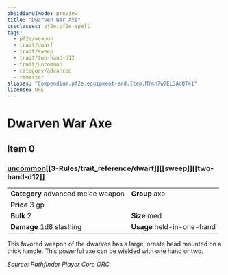 ```yaml
---
obsidianUIMode: preview
title: "Dwarven War Axe"
cssclasses: pf2e,pf2e-spell
tags:
  - pf2e/weapon
  - trait/dwarf
  - trait/sweep
  - trait/two-hand-d12
  - trait/uncommon
  - category/advanced
  - remaster
aliases: "Compendium.pf2e.equipment-srd.Item.MYnh7w7EL3AcQT41"
license: ORC
---
```

# Dwarven War Axe
## Item 0
### [uncommon](uncommon.md "Uncommon Rarity Trait")[[3-Rules/trait_reference/dwarf]][[sweep]][[two-hand-d12]]

|  |  |
| -- | -- |
| **Category** advanced melee weapon | **Group** axe |
| **Price** 3 gp |  |
| **Bulk** 2 | **Size** med |
| **Damage** 1d8 slashing  | **Usage** held-in-one-hand |



This favored weapon of the dwarves has a large, ornate head mounted on a thick handle. This powerful axe can be wielded with one hand or two.

*Source: Pathfinder Player Core*
*ORC*